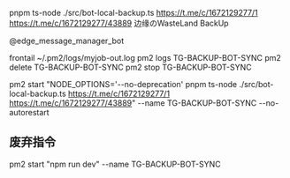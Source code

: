 pnpm ts-node ./src/bot-local-backup.ts https://t.me/c/1672129277/1 https://t.me/c/1672129277/43889
边缘のWasteLand BackUp

@edge_message_manager_bot

frontail ~/.pm2/logs/myjob-out.log
pm2 logs TG-BACKUP-BOT-SYNC
pm2 delete TG-BACKUP-BOT-SYNC
pm2 stop TG-BACKUP-BOT-SYNC

<!-- pm2 start "pnpm ts-node ./src/bot-local-backup.ts https://t.me/c/1672129277/497 https://t.me/c/1672129277/499"  --name TG-BACKUP-BOT-SYNC -->
pm2 start "NODE_OPTIONS='--no-deprecation' pnpm ts-node ./src/bot-local-backup.ts https://t.me/c/1672129277/1 https://t.me/c/1672129277/43889"  --name TG-BACKUP-BOT-SYNC --no-autorestart


## 废弃指令
<!-- # 可行，但是不使用 -->
pm2 start "npm run dev" --name TG-BACKUP-BOT-SYNC